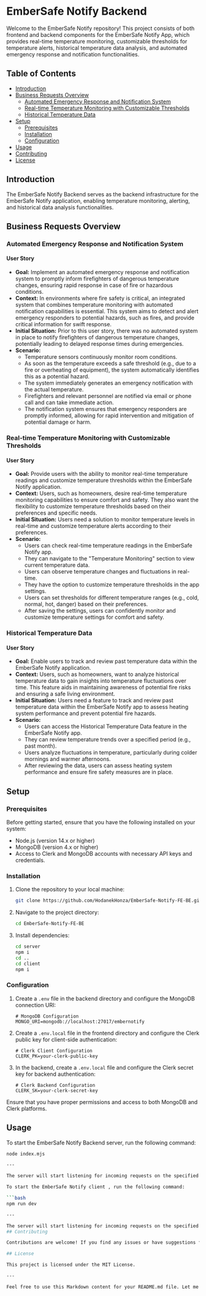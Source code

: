 # EmberSafe Notify Backend
Welcome to the EmberSafe Notify repository! This project consists of both frontend and backend components for the EmberSafe Notify App, which provides real-time temperature monitoring, customizable thresholds for temperature alerts, historical temperature data analysis, and automated emergency response and notification functionalities.

## Table of Contents

- [Introduction](#introduction)
- [Business Requests Overview](#business-requests-overview)
  - [Automated Emergency Response and Notification System](#automated-emergency-response-and-notification-system)
  - [Real-time Temperature Monitoring with Customizable Thresholds](#real-time-temperature-monitoring-with-customizable-thresholds)
  - [Historical Temperature Data](#historical-temperature-data)
- [Setup](#setup)
  - [Prerequisites](#prerequisites)
  - [Installation](#installation)
  - [Configuration](#configuration)
- [Usage](#usage)
- [Contributing](#contributing)
- [License](#license)

## Introduction

The EmberSafe Notify Backend serves as the backend infrastructure for the EmberSafe Notify application, enabling temperature monitoring, alerting, and historical data analysis functionalities.

## Business Requests Overview

### Automated Emergency Response and Notification System

#### User Story

- **Goal:** Implement an automated emergency response and notification system to promptly inform firefighters of dangerous temperature changes, ensuring rapid response in case of fire or hazardous conditions.
- **Context:** In environments where fire safety is critical, an integrated system that combines temperature monitoring with automated notification capabilities is essential. This system aims to detect and alert emergency responders to potential hazards, such as fires, and provide critical information for swift response.
- **Initial Situation:** Prior to this user story, there was no automated system in place to notify firefighters of dangerous temperature changes, potentially leading to delayed response times during emergencies.
- **Scenario:**
  - Temperature sensors continuously monitor room conditions.
  - As soon as the temperature exceeds a safe threshold (e.g., due to a fire or overheating of equipment), the system automatically identifies this as a potential hazard.
  - The system immediately generates an emergency notification with the actual temperature.
  - Firefighters and relevant personnel are notified via email or phone call and can take immediate action.
  - The notification system ensures that emergency responders are promptly informed, allowing for rapid intervention and mitigation of potential damage or harm.

### Real-time Temperature Monitoring with Customizable Thresholds

#### User Story

- **Goal:** Provide users with the ability to monitor real-time temperature readings and customize temperature thresholds within the EmberSafe Notify application.
- **Context:** Users, such as homeowners, desire real-time temperature monitoring capabilities to ensure comfort and safety. They also want the flexibility to customize temperature thresholds based on their preferences and specific needs.
- **Initial Situation:** Users need a solution to monitor temperature levels in real-time and customize temperature alerts according to their preferences.
- **Scenario:**
  - Users can check real-time temperature readings in the EmberSafe Notify app.
  - They can navigate to the "Temperature Monitoring" section to view current temperature data.
  - Users can observe temperature changes and fluctuations in real-time.
  - They have the option to customize temperature thresholds in the app settings.
  - Users can set thresholds for different temperature ranges (e.g., cold, normal, hot, danger) based on their preferences.
  - After saving the settings, users can confidently monitor and customize temperature settings for comfort and safety.

### Historical Temperature Data

#### User Story

- **Goal:** Enable users to track and review past temperature data within the EmberSafe Notify application.
- **Context:** Users, such as homeowners, want to analyze historical temperature data to gain insights into temperature fluctuations over time. This feature aids in maintaining awareness of potential fire risks and ensuring a safe living environment.
- **Initial Situation:** Users need a feature to track and review past temperature data within the EmberSafe Notify app to assess heating system performance and prevent potential fire hazards.
- **Scenario:**
  - Users can access the Historical Temperature Data feature in the EmberSafe Notify app.
  - They can review temperature trends over a specified period (e.g., past month).
  - Users analyze fluctuations in temperature, particularly during colder mornings and warmer afternoons.
  - After reviewing the data, users can assess heating system performance and ensure fire safety measures are in place.

## Setup

### Prerequisites

Before getting started, ensure that you have the following installed on your system:

- Node.js (version 14.x or higher)
- MongoDB (version 4.x or higher)
- Access to Clerk and MongoDB accounts with necessary API keys and credentials.

### Installation

1. Clone the repository to your local machine:

    ```bash
    git clone https://github.com/HodanekHonza/EmberSafe-Notify-FE-BE.git
    ```

2. Navigate to the project directory:

    ```bash
    cd EmberSafe-Notify-FE-BE 
    ```

3. Install dependencies:

    ```bash
    cd server
    npm i
    cd ..
    cd client
    npm i 
    ```

### Configuration

1. Create a `.env` file in the backend directory and configure the MongoDB connection URI:

    ```plaintext
    # MongoDB Configuration
    MONGO_URI=mongodb://localhost:27017/embernotify
    ```

2. Create a `.env.local` file in the frontend directory and configure the Clerk public key for client-side authentication:

    ```plaintext
    # Clerk Client Configuration
    CLERK_PK=your-clerk-public-key
    ```

3. In the backend, create a `.env.local` file and configure the Clerk secret key for backend authentication:

    ```plaintext
    # Clerk Backend Configuration
    CLERK_SK=your-clerk-secret-key
    ```

Ensure that you have proper permissions and access to both MongoDB and Clerk platforms.



## Usage

To start the EmberSafe Notify Backend server, run the following command:

```bash
node index.mjs

---

The server will start listening for incoming requests on the specified port (default is 3000).

To start the EmberSafe Notify client , run the following command:

```bash
npm run dev

---

The server will start listening for incoming requests on the specified port (default is 3000).
## Contributing

Contributions are welcome! If you find any issues or have suggestions for improvement, please feel free to open an issue or submit a pull request.

## License

This project is licensed under the MIT License.

---

Feel free to use this Markdown content for your README.md file. Let me know if you need further assistance!
